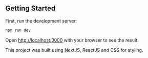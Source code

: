 ## Getting Started

First, run the development server:

```bash
npm run dev
```
Open [http://localhost:3000](http://localhost:3000) with your browser to see the result.

This project was built using NextJS, ReactJS and CSS for styling.

